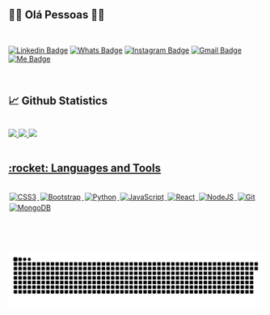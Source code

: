 ## :man_technologist: Olá Pessoas 🏳️‍🌈

<br>

[![Linkedin Badge](https://img.shields.io/badge/LinkedIn-0077B5?style=for-the-badge&logo=linkedin&logoColor=white)](https://www.linkedin.com/in/savio-lopes/)
[![Whats Badge](https://img.shields.io/badge/WhatsApp-25D366?style=for-the-badge&logo=whatsapp&logoColor=white)](https://api.whatsapp.com/send?phone=5512992279051)
[![Instagram Badge](https://img.shields.io/badge/Instagram-8a3ab9?style=for-the-badge&logo=instagram&logoColor=white)](https://www.instagram.com/savioaugulopes)
[![Gmail Badge](https://img.shields.io/badge/Gmail-D14836?style=for-the-badge&logo=gmail&logoColor=white)](mailto:savio.lopes@fatec.sp.gov.br)
[![Me Badge](https://img.shields.io/badge/website-000000?style=for-the-badge&logo=About.me&logoColor=white)](https://portfolio-savio.netlify.app/)

<br>

<h2>📈 Github Statistics</h2>
  
<br>

 <div style="margin-left:auto; margin-right:auto">
  <a href="https://github.com/savio-2-lopes">
  <img height="180em" src="https://github-readme-stats.vercel.app/api?username=savio-2-lopes&show_icons=true&theme=tokyonight&include_all_commits=true&count_private=true"/>
  <img height="180em" src="https://github-readme-stats.vercel.app/api/top-langs/?username=savio-2-lopes&layout=compact&langs_count=7&theme=tokyonight"/>
  <img  src="https://github-readme-streak-stats.herokuapp.com/?user=savio-2-lopes&theme=tokyonight" height="180em" />
</div>

<br>

<h2>:rocket: Languages and Tools </h2>
  
<br>

<img alt="CSS3" src="https://img.shields.io/badge/css3%20-%231572B6.svg?&style=for-the-badge&logo=css3&logoColor=white" style="margin:2px;"/>
<img alt="Bootstrap" src="https://img.shields.io/badge/bootstrap%20-%23563D7C.svg?&style=for-the-badge&logo=bootstrap&logoColor=white" style="margin:2px;"/>
<img alt="Python" src="https://img.shields.io/badge/python%20-%2314354C.svg?&style=for-the-badge&logo=python&logoColor=white" style="margin:2px;"/>
<img alt="JavaScript" src="https://img.shields.io/badge/javascript%20-%23323330.svg?&style=for-the-badge&logo=javascript&logoColor=%23F7DF1E" style="margin:2px;"/>
<img alt="React" src="https://img.shields.io/badge/react%20-%2320232a.svg?&style=for-the-badge&logo=react&logoColor=%2361DAFB" style="margin:2px;"/>
<img alt="NodeJS" src="https://img.shields.io/badge/node.js%20-%2343853D.svg?&style=for-the-badge&logo=node.js&logoColor=white" style="margin:2px;"/>
<img alt="Git" src="https://img.shields.io/badge/git%20-%23F05033.svg?&style=for-the-badge&logo=git&logoColor=white" style="margin:2px;"/>
<img alt="MongoDB" src ="https://img.shields.io/badge/MongoDB-%234ea94b.svg?&style=for-the-badge&logo=mongodb&logoColor=white" style="margin:2px;"/>
  
<br><br>

##
 
 ![Snake animation](https://github.com/savio-2-lopes/savio-2-lopes/blob/output/github-user-contribution.svg)
